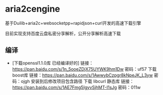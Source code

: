 # aria2cengine
基于Duilib+aria2c+websocketpp+rapidjson+curl开发的高速下载引擎

目前实现支持百度云盘私密分享解析，公开分享解析高速下载

## 编译
* [下载openssl1.1.0库 已经编译好的]
链接：https://pan.baidu.com/s/1n_5ooeZDjX75UYWK9hm1Dw 密码：uf57
下载boost库
链接：https://pan.baidu.com/s/1AwwybCzpgr8kNpeJK_L3yw 密码：ojgh
安装到后修改项目包含路径
下载 libcurl 静态库
链接：https://pan.baidu.com/s/1AE7Fmg5IgyvSjhMT-I1sJg 密码：011w
